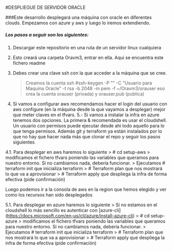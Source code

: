 #DESPLIEGUE DE SERVIDOR ORACLE

###Este desarrollo desplegará una máquina con oracle en diferentes clouds.
Empezamos con azure y aws y luego lo iremos extendiendo.

##### Los pasos a seguir son los siguientes:

1. Descargar este repositorio en una ruta de un servidor linux cualquiera
2. Esto creará una carpeta Oravm3, entrar en ella. Aqui se encuentra este fichero readme
3. Debes crear una clave ssh con la que acceder a la máquina que se cree. 
    > Creamos la cuenta ssh 
    > #ssh-keygen -P "" -C "Usuario para Maquina Oracle" -t rsa -b 2048 -m pem -f ~/Oravm3/orauser 
    > eso crea la cuenta orauser (privada) y orauser.pub (publica)

4. Si vamos a configurar aws recomendamos hacer el login del usuario con aws configure (en la máquina desde la que vayamos a desplegar) mejor que meter claves en el tfvars. 
5.- Si vamos a instalar la infra en azure tenemos dos opciones. La primera & recomendada es usar el cloudshell. Un usuario con permisos puede ejecutar desde ahi todo aquello para lo que tenga permisos. Además git y terraform ya están instalados por lo que no hay que hacer nada más que clonar el repo y seguir los pasos siguientes

4.1. Para desplegar en aws haremos lo siguiente
    > # cd setup-aws
    > modificamos el fichero tfvars poniendo las variables que queramos para nuestro entorno. Si no cambiamos nada, debería funcionar.
    > Ejecutamos # terraform init 
        que inicializa terraform
    > # Terraform plan 
        que nos mostrará lo que va a aprovisionar
    > # Terraform apply 
        que despliega la infra de forma efectiva (pide confirmación)

Luego podemos ir a la consola de aws en la region que hemos elegido y ver como los recursos han sido desplegados

5.1. Para desplegar en azure  haremos lo siguiente
    > Si no estamos en el cloudshell lo más sencillo es autenticar con [azure-cli] (https://docs.microsoft.com/en-us/cli/azure/install-azure-cli)
    > # cd setup-azure
    > modificamos el fichero tfvars poniendo las variables que queramos para nuestro entorno. Si no cambiamos nada, debería funcionar.
    > Ejecutamos # terraform init 
        que inicializa terraform
    > # Terraform plan 
        que nos mostrará lo que va a aprovisionar
    > # Terraform apply 
        que despliega la infra de forma efectiva (pide confirmación)  